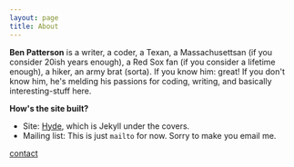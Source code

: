 ```yaml
---
layout: page
title: About
---
```


**Ben Patterson** is a writer, a coder, a Texan, a Massachusettsan (if you consider 20ish years enough), a Red Sox fan (if you consider a lifetime enough), a hiker, an army brat (sorta). If you know him: great! If you don't know him, he's melding his passions for coding, writing, and basically interesting-stuff here.

**How's the site built?**

* Site: [Hyde](https://hyde.getpoole.com), which is Jekyll under the covers.
* Mailing list: This is just `mailto` for now. Sorry to make you email me.

[contact](mailto:ben@fifteenlinesoffame.com)
